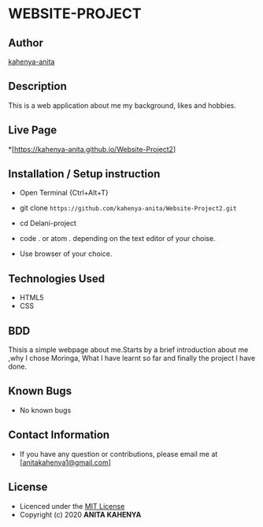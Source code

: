 # WEBSITE-PROJECT

## Author

[kahenya-anita](https://github.com/kahenya-anita)

## Description

This is a web application  about me my background, likes and hobbies. 


## Live Page 
*[https://kahenya-anita.github.io/Website-Project2]


## Installation / Setup instruction
* Open Terminal {Ctrl+Alt+T}

* git clone ```https://github.com/kahenya-anita/Website-Project2.git```

* cd Delani-project

* code . or atom . depending on the text editor of your choise.

* Use browser of your choice.

## Technologies Used

* HTML5
* CSS

## BDD
Thisis a simple webpage about me.Starts by a brief introduction about me ,why I chose Moringa, What I have learnt so far and finally the project I have done.

## Known Bugs
* No known bugs

## Contact Information 

* If you have any question or contributions, please email me at [anitakahenya1@gmail.com]

## License

* Licenced under the [MIT License](LICENSE)
* Copyright (c) 2020 **ANITA KAHENYA**
